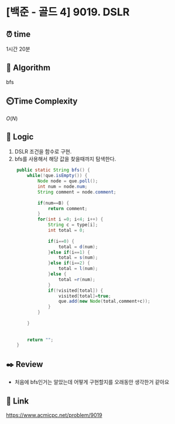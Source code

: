 # [백준 - 골드 4] 9019. DSLR
 
## ⏰  **time**
1시간 20분

## :pushpin: **Algorithm**
bfs

## ⏲️**Time Complexity**
$O(N)$

## :round_pushpin: **Logic**
1. DSLR 조건을 함수로 구현.
2. bfs를 사용해서 해당 값을 찾을때까지 탐색한다.
```java
	public static String bfs() {
		while(!que.isEmpty()) {
			Node node = que.poll();
			int num = node.num;
			String comment = node.comment;
			
			if(num==B) {
				return comment;
			}
			for(int i =0; i<4; i++) {
				String c = type[i];
				int total = 0;
				
				if(i==0) {
					total = d(num);
				}else if(i==1) {
					total = s(num);
				}else if(i==2) {
					total = l(num);
				}else {
					total =r(num);
				}
				if(!visited[total]) {
					visited[total]=true;
					que.add(new Node(total,comment+c));
				}
			}
			
		}
		
		
	    return "";
	}
```

## :black_nib: **Review**
- 처음에 bfs인거는 알았는데 어떻게 구현할지를 오래동안 생각한거 같아요

## 📡 Link
https://www.acmicpc.net/problem/9019
